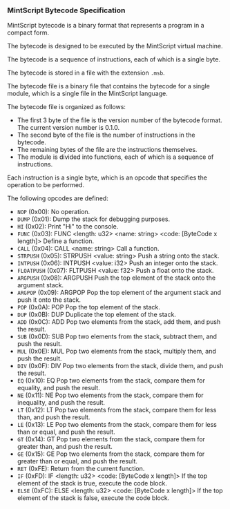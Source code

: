 ### MintScript Bytecode Specification

MintScript bytecode is a binary format that represents a program in a compact form.

The bytecode is designed to be executed by the MintScript virtual machine.

The bytecode is a sequence of instructions, each of which is a single byte.

The bytecode is stored in a file with the extension `.msb`.

The bytecode file is a binary file that contains the bytecode for a single module, which is a single file in the MintScript language.

The bytecode file is organized as follows:

- The first 3 byte of the file is the version number of the bytecode format. The current version number is 0.1.0.
- The second byte of the file is the number of instructions in the bytecode.
- The remaining bytes of the file are the instructions themselves.
- The module is divided into functions, each of which is a sequence of instructions.

Each instruction is a single byte, which is an opcode that specifies the operation to be performed.

The following opcodes are defined:

- `NOP` (0x00): No operation.
- `DUMP` (0x01): Dump the stack for debugging purposes.
- `HI` (0x02): Print "Hi" to the console.
- `FUNC` (0x03): FUNC <length: u32> <name: string> <code: [ByteCode x length]> Define a function.
- `CALL` (0x04): CALL <name: string> Call a function.
- `STRPUSH` (0x05): STRPUSH <value: string> Push a string onto the stack.
- `INTPUSH` (0x06): INTPUSH <value: i32> Push an integer onto the stack.
- `FLOATPUSH` (0x07): FLTPUSH <value: f32> Push a float onto the stack.
- `ARGPUSH` (0x08): ARGPUSH Push the top element of the stack onto the argument stack.
- `ARGPOP` (0x09): ARGPOP Pop the top element of the argument stack and push it onto the stack.
- `POP` (0x0A): POP Pop the top element of the stack.
- `DUP` (0x0B): DUP Duplicate the top element of the stack.
- `ADD` (0x0C): ADD Pop two elements from the stack, add them, and push the result.
- `SUB` (0x0D): SUB Pop two elements from the stack, subtract them, and push the result.
- `MUL` (0x0E): MUL Pop two elements from the stack, multiply them, and push the result.
- `DIV` (0x0F): DIV Pop two elements from the stack, divide them, and push the result.
- `EQ` (0x10): EQ Pop two elements from the stack, compare them for equality, and push the result.
- `NE` (0x11): NE Pop two elements from the stack, compare them for inequality, and push the result.
- `LT` (0x12): LT Pop two elements from the stack, compare them for less than, and push the result.
- `LE` (0x13): LE Pop two elements from the stack, compare them for less than or equal, and push the result.
- `GT` (0x14): GT Pop two elements from the stack, compare them for greater than, and push the result.
- `GE` (0x15): GE Pop two elements from the stack, compare them for greater than or equal, and push the result.
- `RET` (0xFE): Return from the current function.
- `IF` (0xFD): IF <length: u32> <code: [ByteCode x length]> If the top element of the stack is true, execute the code block.
- `ELSE` (0xFC): ELSE <length: u32> <code: [ByteCode x length]> If the top element of the stack is false, execute the code block.